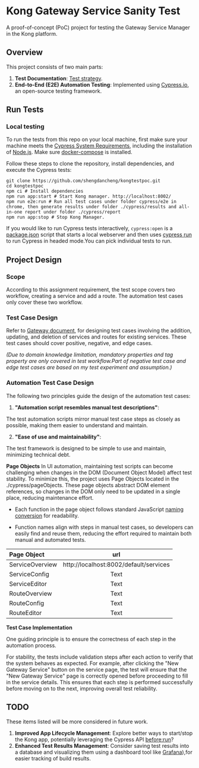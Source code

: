 # Kong Gateway Service Sanity Test

A proof-of-concept (PoC) project for testing the Gateway Service Manager in the Kong platform.

## Overview

This project consists of two main parts:

1. **Test Documentation**: [Test strategy](https://github.com/shengdancheng/kongtestpoc/blob/main/test_doc/Test%20Strategy_service_route_sanity_test.docx).
2. **End-to-End (E2E) Automation Testing**: Implemented using [Cypress.io](https://www.cypress.io/), an open-source testing framework.

## Run Tests

### Local testing

To run the tests from this repo on your local machine, first make sure your machine meets the [Cypress System Requirements](https://on.cypress.io/guides/getting-started/installing-cypress#System-requirements), including the installation of [Node.js](https://docs.cypress.io/guides/getting-started/installing-cypress#Installing-Nodejs).
Make sure [docker-compose](https://docs.docker.com/compose/install/) is installed.

Follow these steps to clone the repository, install dependencies, and execute the Cypress tests:

```shell
git clone https://github.com/shengdancheng/kongtestpoc.git
cd kongtestpoc
npm ci # Install dependencies
npm run app:start # Start Kong manager. http://localhost:8002/
npm run e2e:run # Run all test cases under folder cypress/e2e in chrome, then generate results under folder ./cypress/results and all-in-one report under folder ./cypress/report
npm run app:stop # Stop Kong Manager.
```

If you would like to run Cypress tests interactively, `cypress:open` is a [package.json](./package.json) script that starts a local webserver and then uses [cypress run](https://docs.cypress.io/guides/guides/command-line#cypress-run) to run Cypress in headed mode.You can pick individual tests to run.

## Project Design

### Scope

According to this assignment requirement, the test scope covers two workflow, creating a service and add a route.
The automation test cases only cover these two workflow.

### Test Case Design

Refer to [Gateway document](https://docs.konghq.com/gateway/latest/kong-manager/get-started/services-and-routes/), for designing test cases involving the addition, updating, and deletion of services and routes for existing services. These test cases should cover positive, negative, and edge cases. 

*(Due to domain knowledge limitation, mandatory properties and tag property are only covered in test workflow.Part of negative test case and edge test cases are based on my test experiment and assumption.)*

### Automation Test Case Design
The following two principles guide the design of the automation test cases:

1. **"Automation script resembles manual test descriptions"**:

The test automation scripts mirror manual test case steps as closely as possible, making them easier to understand and maintain.

2. **"Ease of use and maintainability"**:

The test framework is designed to be simple to use and maintain, minimizing technical debt.

**Page Objects**
In UI automation, maintaining test scripts can become challenging when changes in the DOM (Document Object Model) affect test stability. To minimize this, the project uses Page Objects located in the ./cypress/pageObjects. These page objects abstract DOM element references, so changes in the DOM only need to be updated in a single place, reducing maintenance effort.
- Each function in the page object follows standard JavaScript [naming conversion](https://www.w3schools.com/js/js_conventions.asp) for readability.

- Function names align with steps in manual test cases, so developers can easily find and reuse them, reducing the effort required to maintain both manual and automated tests.

| Page Object     | url |
| :---        |    :----:   |
| ServiceOverview     |  http://localhost:8002/default/services  | 
| ServiceConfig   | Text        |
| ServiceEditor  | Text        |
| RouteOverview  | Text        | 
| RouteConfig  | Text        |
| RouteEditor  | Text        |

**Test Case Implementation**

One guiding principle is to ensure the correctness of each step in the automation process.

For stability, the tests include validation steps after each action to verify that the system behaves as expected. For example, after clicking the "New Gateway Service" button on the service page, the test will ensure that the "New Gateway Service" page is correctly opened before proceeding to fill in the service details. This ensures that each step is performed successfully before moving on to the next, improving overall test reliability.

## TODO

These items listed will be more considered in future work.

1. **Improved App Lifecycle Management**:
   Explore better ways to start/stop the Kong app, potentially leveraging the Cypress API [before:run](https://docs.cypress.io/api/plugins/before-run-api#__docusaurus_skipToContent_fallback)?
2. **Enhanced Test Results Management**:
   Consider saving test results into a database and visualizing them using a dashboard tool like [Grafana](https://grafana.com/)),for easier tracking of build results.
